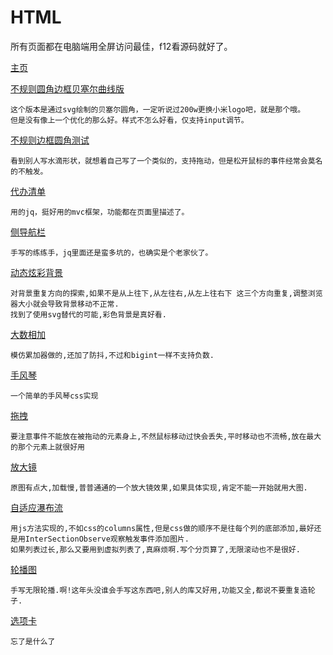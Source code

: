 # HTML

所有页面都在电脑端用全屏访问最佳，f12看源码就好了。

[主页](https://woyishijiazhuang.github.io/HTML/)

[不规则圆角边框贝塞尔曲线版](https://woyishijiazhuang.github.io/HTML/不规则圆角边框贝塞尔曲线版.html)
```
这个版本是通过svg绘制的贝塞尔圆角，一定听说过200w更换小米logo吧，就是那个哦。
但是没有像上一个优化的那么好。样式不怎么好看，仅支持input调节。
```

[不规则边框圆角测试](https://woyishijiazhuang.github.io/HTML/不规则边框圆角测试.html)
```
看到别人写水滴形状，就想着自己写了一个类似的，支持拖动，但是松开鼠标的事件经常会莫名的不触发。
```

[代办清单](https://woyishijiazhuang.github.io/HTML/待办清单.html)
```
用的jq，挺好用的mvc框架，功能都在页面里描述了。
```

[侧导航栏](https://woyishijiazhuang.github.io/HTML/侧导航栏.html)
```
手写的练练手，jq里面还是蛮多坑的，也确实是个老家伙了。
```

[动态炫彩背景](https://woyishijiazhuang.github.io/HTML/动态炫彩背景.html)
```
对背景重复方向的探索,如果不是从上往下,从左往右,从左上往右下 这三个方向重复,调整浏览器大小就会导致背景移动不正常.
找到了使用svg替代的可能,彩色背景是真好看.
```

[大数相加](https://woyishijiazhuang.github.io/HTML/大数相加.html)
```
模仿累加器做的,还加了防抖,不过和bigint一样不支持负数.
```

[手风琴](https://woyishijiazhuang.github.io/HTML/手风琴.html)
```
一个简单的手风琴css实现
```

[拖拽](https://woyishijiazhuang.github.io/HTML/拖拽.html)
```
要注意事件不能放在被拖动的元素身上,不然鼠标移动过快会丢失,平时移动也不流畅,放在最大的那个元素上就很好用
```

[放大镜](https://woyishijiazhuang.github.io/HTML/放大镜.html)
```
原图有点大,加载慢,普普通通的一个放大镜效果,如果具体实现,肯定不能一开始就用大图.
```

[自适应瀑布流](https://woyishijiazhuang.github.io/HTML/自适应瀑布流.html)
```
用js方法实现的,不如css的columns属性,但是css做的顺序不是往每个列的底部添加,最好还是用InterSectionObserve观察触发事件添加图片.
如果列表过长,那么又要用到虚拟列表了,真麻烦啊.写个分页算了,无限滚动也不是很好.
```

[轮播图](https://woyishijiazhuang.github.io/HTML/轮播图.html)
```
手写无限轮播.啊!这年头没谁会手写这东西吧,别人的库又好用,功能又全,都说不要重复造轮子.
```

[选项卡](https://woyishijiazhuang.github.io/HTML/选项卡.html)
```
忘了是什么了
```
